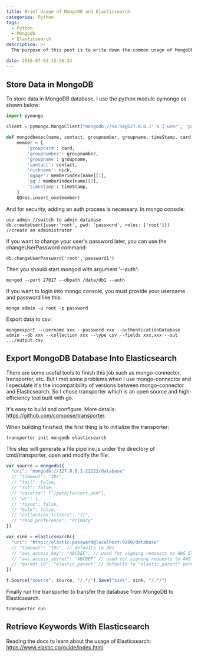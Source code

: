 ```yaml
---
title: Brief Usage of MongoDB and Elasticsearch
categories: Python
tags:
  - Python
  - Mongodb
  - Elasticsearch
description: >-
  The purpose of this post is to write down the common usage of MongoDB in my daily work. In addition, some manipulations for Elasticsearch are useful under several situations.

date: 2018-07-03 15:36:24
---
```


## Store Data in MongoDB

To store data in MongoDB database, I use the python module pymongo as shown below:

```python
import pymongo

client = pymongo.MongoClient("mongodb://%s:%s@127.0.0.1" % ('user', 'password'), port=22222)

def mongodbexec(name, contact, groupnumber, groupname, timeStamp, card, nick):
    member = {
        'groupcard': card,
        'groupnumber': groupnumber,
        'groupname': groupname,
        'contact': contact,
        'nickname': nick,
        'qqage': memberindex[name][1],
        'qq': memberindex[name][2],
        'timestamp': timeStamp,
    }
    QQres.insert_one(member)
```

And for security, adding an auth process is necessary. In mongo console:

```shell
use admin //switch to admin database
db.createUser({user:'root', pwd: 'password', roles: ['root']}) //create an administrator
```

If you want to change your user's password later, you can use the changeUserPassword command:

```shell
db.changeUserPassword('root','password1')
```

Then you should start mongod with argument '--auth':

```shell
mongod --port 27017 --dbpath /data/db1 --auth
```

If you want to login into mongo console, you must provide your username and password like this:

```shell
mongo admin -u root -p password
```

Export data to csv:
```shell
mongoexport --username xxx --password xxx --authenticationDatabase admin --db xxx --collection xxx --type csv --fields xxx,xxx --out .../output.csv
```

## Export MongoDB Database Into Elasticsearch

There are some useful tools to finish this job such as mongo-connector, transporter, etc. But I met some problems when I use mongo-connector and I speculate it's the incompatibility of versions between mongo-connector and Elasticsearch. So I chose transporter which is an open source and high-efficiency tool built with go.

It's easy to build and configure. More details: https://github.com/compose/transporter.

When building finished, the first thing is to initialize the transporter:

```shell
transporter init mongodb elasticsearch
```

This step will generate a file pipeline.js under the directory of cmd/transporter, open and modify the file:

```js
var source = mongodb({
  "uri": "mongodb://127.0.0.1:22222/database"
  // "timeout": "30s",
  // "tail": false,
  // "ssl": false,
  // "cacerts": ["/path/to/cert.pem"],
  // "wc": 1,
  // "fsync": false,
  // "bulk": false,
  // "collection_filters": "{}",
  // "read_preference": "Primary"
})

var sink = elasticsearch({
  "uri": "http://elastic:password@localhost:9200/database"
  // "timeout": "10s", // defaults to 30s
  // "aws_access_key": "ABCDEF", // used for signing requests to AWS Elasticsearch service
  // "aws_access_secret": "ABCDEF" // used for signing requests to AWS Elasticsearch service
  // "parent_id": "elastic_parent" // defaults to "elastic_parent" parent identifier for Elasticsearch
})

t.Source("source", source, "/.*/").Save("sink", sink, "/.*/")
```

Finally run the transporter to transfer the database from MongoDB to Elasticsearch.

```shell
transporter run
```



## Retrieve Keywords With Elasticsearch

Reading the docs to learn about the usage of Elasticsearch: https://www.elastic.co/guide/index.html.

